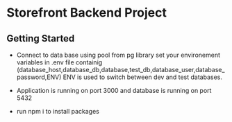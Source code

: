# Storefront Backend Project

## Getting Started

- Connect to data base using pool from pg library set your environement variables in .env file containig (database_host,database_db,database,test_db,database_user,database_password,ENV) ENV is used to switch between dev and test databases.

- Application is running on port 3000 and database is running on port 5432

- run npm i to install packages
